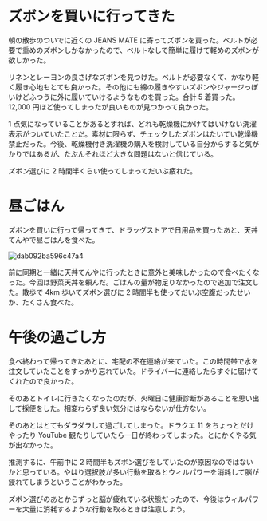 # ズボンを買いに行ってきた
朝の散歩のついでに近くの JEANS MATE に寄ってズボンを買った。ベルトが必要で重めのズボンしかなかったので、ベルトなしで簡単に履けて軽めのズボンが欲しかった。

リネンとレーヨンの良さげなズボンを見つけた。ベルトが必要なくて、かなり軽く履き心地もとても良かった。その他にも綿の履きやすいズボンやジャージっぽいけどふつうに外に履いていけるようなものを買った。合計 5 着買った。12,000 円ほど使ってしまったが良いものが見つかって良かった。

1 点気になっていることがあるとすれば、どれも乾燥機にかけてはいけない洗濯表示がついていたことだ。素材に限らず、チェックしたズボンはたいてい乾燥機禁止だった。今後、乾燥機付き洗濯機の購入を検討している自分からすると気がかりではあるが、たぶんそれほど大きな問題はないと信じている。

ズボン選びに 2 時間半くらい使ってしまってだいぶ疲れた。

# 昼ごはん
ズボンを買いに行って帰ってきて、ドラッグストアで日用品を買ったあと、天丼てんやで昼ごはんを食べた。

![dab092ba596c47a4](https://noraworld.github.io/box-bulbasaur/2019/08/dab092ba596c47a4.jpg)

前に同期と一緒に天丼てんやに行ったときに意外と美味しかったので食べたくなった。今回は野菜天丼を頼んだ。ごはんの量が物足りなかったので追加で注文した。散歩で 4km 歩いてズボン選びに 2 時間半も使ってだいぶ空腹だったせいか、たくさん食べた。

# 午後の過ごし方
食べ終わって帰ってきたあとに、宅配の不在連絡が来ていた。この時間帯で水を注文していたことをすっかり忘れていた。ドライバーに連絡したらすぐに届けてくれたので良かった。

そのあとトイレに行きたくなったのだが、火曜日に健康診断があることを思い出して採便をした。相変わらず良い気分にはならないが仕方ない。

そのあとはとてもダラダラして過ごしてしまった。ドラクエ 11 をちょっとだけやったり YouTube 観たりしていたら一日が終わってしまった。とにかくやる気が出なかった。

推測するに、午前中に 2 時間半もズボン選びをしていたのが原因なのではないかと思っている。やはり選択肢が多い行動を取るとウィルパワーを消耗して脳が疲れてしまうということがわかった。

ズボン選びのあとからずっと脳が疲れている状態だったので、今後はウィルパワーを大量に消耗するような行動を取るときは注意しよう。
